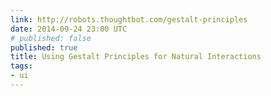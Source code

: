 ```yaml
---
link: http://robots.thoughtbot.com/gestalt-principles
date: 2014-09-24 23:00 UTC
# published: false
published: true
title: Using Gestalt Principles for Natural Interactions
tags:
- ui
---
```



